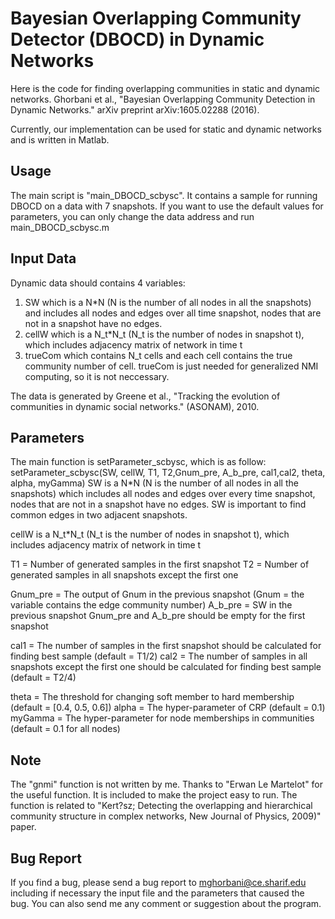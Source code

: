 Bayesian Overlapping Community Detector (DBOCD) in Dynamic Networks
====

Here is the code for finding overlapping communities in static and dynamic networks.
Ghorbani et al., "Bayesian Overlapping Community Detection in Dynamic Networks." arXiv preprint arXiv:1605.02288 (2016).

Currently, our implementation can be used for static and dynamic networks and is written in Matlab.


Usage 
------------
The main script is "main_DBOCD_scbysc". It contains a sample for running DBOCD on a data with 7 snapshots.
If you want to use the default values for parameters, you can only change the data address and run main_DBOCD_scbysc.m


Input Data
------------
Dynamic data should contains 4 variables:
1) SW which is a N*N (N is the number of all nodes in all the snapshots) and includes all nodes and edges over all time snapshot, 
   nodes that are not in a snapshot have no edges.
2) cellW which is a N_t*N_t (N_t is the number of nodes in snapshot t), which includes adjacency matrix of network in time t
3) trueCom which contains N_t cells and each cell contains the true community number of cell. trueCom is just needed for generalized NMI computing, so it is not neccessary.

The data is generated by Greene et al., "Tracking the evolution of communities in dynamic social networks." (ASONAM), 2010.

Parameters
------------
The main function is setParameter_scbysc, which is as follow:
setParameter_scbysc(SW, cellW, T1, T2,Gnum_pre, A_b_pre, cal1,cal2, theta, alpha, myGamma)
SW is a N*N (N is the number of all nodes in all the snapshots) which includes all nodes and edges over every time snapshot, nodes that are not in a snapshot have no edges.
SW is important to find common edges in two adjacent snapshots.

cellW is a N_t*N_t (N_t is the number of nodes in snapshot t), which includes adjacency matrix of network in time t

T1 = Number of generated samples in the first snapshot
T2 = Number of generated samples in all snapshots except the first one

Gnum_pre = The output of Gnum in the previous snapshot (Gnum = the variable contains the edge community number)
A_b_pre = SW in the previous snapshot
Gnum_pre and A_b_pre should be empty for the first snapshot

cal1 = The number of samples in the first snapshot should be calculated for finding best sample (default = T1/2)
cal2 = The number of samples in all snapshots except the first one should be calculated for finding best sample (default = T2/4)

theta = The threshold for changing soft member to hard membership (default = [0.4, 0.5, 0.6])
alpha = The hyper-parameter of CRP (default = 0.1)
myGamma = The hyper-parameter for node memberships in communities (default = 0.1 for all nodes)


Note
------------
The "gnmi" function is not written by me. Thanks to "Erwan Le Martelot" for the useful function. It is included to make the project easy to run.
The function is related to "Kert?sz; Detecting the overlapping and hierarchical community structure in complex networks, New Journal of Physics, 2009)" paper.

Bug Report
------------
If you find a bug, please send a bug report to mghorbani@ce.sharif.edu including if necessary the input file and the parameters that caused the bug.
You can also send me any comment or suggestion about the program.







